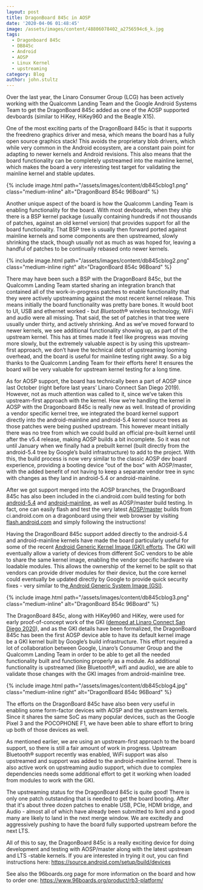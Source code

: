 ```yaml
---
layout: post
title: DragonBoard 845c in AOSP
date: '2020-04-06 01:48:45'
image: /assets/images/content/48806078402_a2756594c6_k.jpg
tags:
  - Dragonboard 845c
  - DB845c
  - Android
  - AOSP
  - Linux Kernel
  - upstreaming
category: Blog
author: john.stultz
---
```

Over the last year, the Linaro Consumer Group (LCG) has been actively working with the Qualcomm Landing Team and the Google Android Systems Team to get the DragonBoard 845c added as one of the AOSP supported devboards (similar to HiKey, HiKey960 and the Beagle X15).

One of the most exciting parts of the DragonBoard 845c is that it supports the freedreno graphics driver and mesa, which means the board has a fully open source graphics stack! This avoids the proprietary blob drivers, which while very common in the Android ecosystem, are a constant pain point for adapting to newer kernels and Android revisions. This also means that the board functionality can be completely upstreamed into the mainline kernel, which makes the board a very interesting test target for validating the mainline kernel and stable updates.

{% include image.html path="/assets/images/content/db845cblog1.png" class="medium-inline" alt="DragonBoard 854c 96Board" %}

Another unique aspect of the board is how the Qualcomm Landing Team is enabling functionality for the board. With most devboards, when they ship there is a BSP kernel package (usually containing hundreds if not thousands of patches, against an old kernel version) that provides support for all the board functionality. That BSP tree is usually then forward ported against mainline kernels and some components are then upstreamed, slowly shrinking the stack, though usually not as much as was hoped for, leaving a handful of patches to be continually rebased onto newer kernels.

{% include image.html path="/assets/images/content/db845cblog2.png" class="medium-inline right" alt="DragonBoard 854c 96Board" %}

There may have been such a BSP with the DragonBoard 845c, but the Qualcomm Landing Team started sharing an integration branch that contained all of the work-in-progress patches to enable functionality that they were actively upstreaming against the most recent kernel release. This means initially the board functionality was pretty bare bones. It would boot to UI, USB and ethernet worked - but _Bluetooth_® wireless technology, WiFi and audio were all missing. That said, the set of patches in that tree were usually under thirty, and actively shrinking. And as we’ve moved forward to newer kernels, we see additional functionality showing up, as part of the upstream kernel. This has at times made it feel like progress was moving more slowly, but the extremely valuable aspect is by using this upstream-first approach, we don’t have the technical debt of upstreaming looming overhead, and the board is useful for mainline testing right away. So a big thanks to the Qualcomm Landing Team for their efforts here! It ensures the board will be very valuable for upstream kernel testing for a long time.

As for AOSP support, the board has technically been a part of AOSP since last October (right before last years’ Linaro Connect San Diego 2019). However, not as much attention was called to it, since we’ve taken this upstream-first approach with the kernel. How we’re handling the kernel in AOSP with the Dragonboard 845c is really new as well. Instead of providing a vendor specific kernel tree, we integrated the board kernel support directly into the android-mainline and android-5.4 kernel source trees as those patches were being pushed upstream. This however meant initially there was no tree from which we could build an official pre-built kernel until after the v5.4 release, making AOSP builds a bit incomplete.  So it was not until January when we finally had a prebuilt kernel (built directly from the android-5.4 tree by Google’s build infrastructure) to add to the project. With this, the build process is now very similar to the classic AOSP dev board experience, providing a booting device “out of the box” with AOSP/master, with the added benefit of not having to keep a separate vendor tree in sync with changes as they land in android-5.4 or android-mainline.

After we got support merged into the AOSP branches, the DragonBoard 845c has also been included in the ci.android.com build testing for both [android-5.4](https://ci.android.com/builds/branches/aosp_kernel-common-android-5.4/grid?) and [android-mainline](https://ci.android.com/builds/branches/aosp_kernel-common-android-mainline/grid?), as well as AOSP/master build testing. In fact, one can easily flash and test the very latest [AOSP/master](https://ci.android.com/builds/branches/aosp-master/grid?) builds from ci.android.com on a dragonboard using their web browser by visiting [flash.android.com](https://flash.android.com/welcome?continue=%2Fcustom) and simply following the instructions!

Having the DragonBoard 845c support added directly to the android-5.4 and android-mainline kernels have made the board particularly useful for some of the recent [Android Generic Kernel Image (GKI) efforts](https://www.linuxplumbersconf.org/event/2/contributions/61/attachments/69/80/Android_and_Linux_Kernel__Herding_billions_of_penguins_one_version_at_a_time.pdf). The GKI will eventually allow a variety of devices from different SoC vendors to be able to share the same kernel image, enabling the vendor specific hardware via loadable modules. This allows the ownership of the kernel to be split so that vendors can provide driver modules for their device, but the core kernel could eventually be updated directly by Google to provide quick security fixes - very similar to th[e Android Generic System Image (GSI)](https://developer.android.com/topic/generic-system-image).

{% include image.html path="/assets/images/content/db845cblog3.png" class="medium-inline" alt="DragonBoard 854c 96Board" %}

The DragonBoard 845c, along with HiKey960 and HiKey, were used for early proof-of-concept work of the GKI ([demoed at Linaro Connect San Diego 2020](https://twitter.com/johnstultz_work/status/1171915205548183553)), and as the GKI details have been formalized, the DragonBoard 845c has been the first AOSP device able to have its default kernel image be a GKI kernel built by Google’s build infrastructure. This effort required a lot of collaboration between Google, Linaro’s Consumer Group and the Qualcomm Landing Team in order to be able to get all the needed functionality built and functioning properly as a module. As additional functionality is upstreamed (like Bluetooth®, wifi and audio), we are able to validate those changes with the GKI images from android-mainline tree.

{% include image.html path="/assets/images/content/db845cblog4.jpg" class="medium-inline right" alt="DragonBoard 854c 96Board" %}

The efforts on the DragonBoard 845c have also been very useful in enabling some form-factor devices with AOSP and the upstream kernels. Since it shares the same SoC as many popular devices, such as the Google Pixel 3 and the POCOPHONE F1, we have been able to share effort to bring up both of those devices as well.

As mentioned earlier, we are using an upstream-first approach to the board support, so there is still a fair amount of work in progress. Upstream Bluetooth® support recently was enabled, WiFi support was also upstreamed and support was added to the android-mainline kernel. There is also active work on upstreaming audio support, which due to complex dependencies needs some additional effort to get it working when loaded from modules to work with the GKI.

The upstreaming status for the DragonBoard 845c is quite good! There is only one patch outstanding that is needed to get the board booting. After that it's about three dozen patches to enable USB, PCIe, HDMI bridge, and Audio - almost all of which have already been submitted to lkml and a good many are likely to land in the next merge window. We are excitedly and aggressively pushing to have the board fully supported upstream before the next LTS.

All of this to say, the DragonBoard 845c is a really exciting device for doing development and testing with AOSP/master along with the latest upstream and LTS -stable kernels. If you are interested in trying it out, you can find instructions here: <https://source.android.com/setup/build/devices>

See also the 96boards.org page for more information on the board and how to order one: <https://www.96boards.org/product/rb3-platform/>
